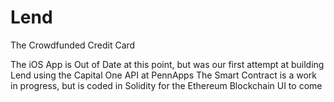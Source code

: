 # Lend
The Crowdfunded Credit Card

The iOS App is Out of Date at this point, but was our first attempt at building Lend using the Capital One API at PennApps
The Smart Contract is a work in progress, but is coded in Solidity for the Ethereum Blockchain
UI to come
